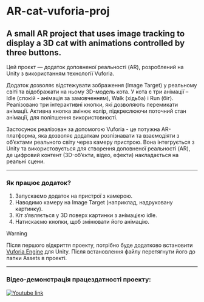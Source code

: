 # AR-cat-vuforia-proj
## A small AR project that uses image tracking to display a 3D cat with animations controlled by three buttons.

Цей проєкт — додаток доповненої реальності (AR), розроблений на Unity з використанням технології Vuforia.

Додаток дозволяє відстежувати зображення (Image Target) у реальному світі та відображати на ньому 3D-модель кота.
У кота є три анімації – Idle (спокій - анімація за замовченням), Walk (хідьба) і Run (біг).
Реалізовано три інтерактивні кнопки, які дозволяють перемикати анімації.
Активна кнопка змінює колір, підкреслюючи поточний стан анімації, для поліпшення використовності.

Застосунок реалізован за допомогою Vuforia - це потужна AR-платформа, яка дозволяє додаткам розпізнавати та 
взаємодіяти з об’єктами реального світу через камеру пристрою. Вона інтегрується з Unity та використовується 
для створення доповненої реальності (AR), де цифровий контент (3D-об’єкти, відео, ефекти) накладається на реальні сцени.

*** 
### Як працює додаток?
1. Запускаємо додаток на пристрої з камерою.
2. Наводимо камеру на Image Target (наприклад, надруковану картинку).
3. Кіт з’являється у 3D поверх картинки з анімацією idle.
4. Натискаємо кнопки, щоб змінювати його анімацію.

> [!WARNING]
> Після першого відкриття проекту, потрібно буде додатково встановити [Vuforia Engine](https://developer.vuforia.com/downloads/sdk) для Unity. Після встановлення файлу перетягнути його до папки Assets в проекті.
***
### Відео-демонстрація працездатності проекту:
[![Youtube link](http://img.youtube.com/vi/aNHmEWOZ73g/0.jpg)](http://www.youtube.com/aNHmEWOZ73g)
